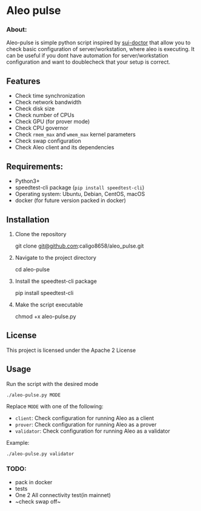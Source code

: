 # Aleo pulse

### About:
Aleo-pulse is simple python script inspired by [sui-doctor](https://github.com/MystenLabs/sui-doctor) that allow you to check basic configuration of server/workstation, where aleo is executing. It can be useful if you dont have automation for server/workstation configuration and want to doublecheck that your setup is correct.


## Features

- Check time synchronization
- Check network bandwidth
- Check disk size
- Check number of CPUs
- Check GPU (for prover mode)
- Check CPU governor
- Check `rmem_max` and `wmem_max` kernel parameters
- Check swap configuration
- Check Aleo client and its dependencies

## Requirements:

- Python3+
- speedtest-cli package (`pip install speedtest-cli`)
- Operating system: Ubuntu, Debian, CentOS, macOS
- docker (for future version packed in docker)

## Installation

1. Clone the repository

    git clone git@github.com:caligo8658/aleo_pulse.git

2. Navigate to the project directory

    cd aleo-pulse

3. Install the speedtest-cli package

    pip install speedtest-cli

4. Make the script executable

    chmod +x aleo-pulse.py

## License

This project is licensed under the Apache 2 License

## Usage

Run the script with the desired mode

    ./aleo-pulse.py MODE

Replace `MODE` with one of the following:

- `client`: Check configuration for running Aleo as a client
- `prover`: Check configuration for running Aleo as a prover
- `validator`: Check configuration for running Aleo as a validator

Example:

    ./aleo-pulse.py validator

### TODO:
- pack in docker
- tests
- One 2 All connectivity test(in mainnet)
- ~check swap off~

